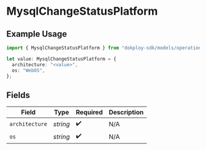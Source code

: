 # MysqlChangeStatusPlatform

## Example Usage

```typescript
import { MysqlChangeStatusPlatform } from "dokploy-sdk/models/operations";

let value: MysqlChangeStatusPlatform = {
  architecture: "<value>",
  os: "WebOS",
};
```

## Fields

| Field              | Type               | Required           | Description        |
| ------------------ | ------------------ | ------------------ | ------------------ |
| `architecture`     | *string*           | :heavy_check_mark: | N/A                |
| `os`               | *string*           | :heavy_check_mark: | N/A                |